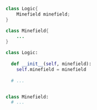 <div class="alt-java">

```java
class Logic{
    Minefield minefield;
}

class Minefield{
    ...
}
```
</div>
<div class="alt-python">

```python
class Logic:
  
  def __init__(self, minefield):
    self.minefield = minefield
    
  # ...


class Minefield:
  # ...
```
</div>